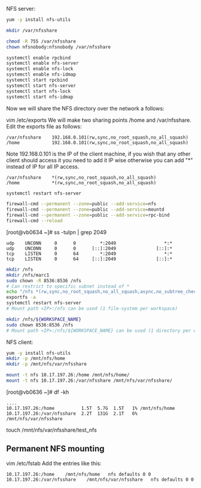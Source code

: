 


NFS server:

```bash
yum -y install nfs-utils

mkdir /var/nfsshare
```

```bash
chmod -R 755 /var/nfsshare
chown nfsnobody:nfsnobody /var/nfsshare
```


```bash
systemctl enable rpcbind
systemctl enable nfs-server
systemctl enable nfs-lock
systemctl enable nfs-idmap
systemctl start rpcbind
systemctl start nfs-server
systemctl start nfs-lock
systemctl start nfs-idmap
```

Now we will share the NFS directory over the network a follows:

vim /etc/exports
We will make two sharing points  /home and /var/nfsshare. Edit the exports file as follows:

```text
/var/nfsshare    192.168.0.101(rw,sync,no_root_squash,no_all_squash)
/home            192.168.0.101(rw,sync,no_root_squash,no_all_squash)
```

Note 192.168.0.101 is the IP of the client machine, if you wish that any other client should access it you need to add it IP wise otherwise you can add "*" instead of IP for all IP access.

```text
/var/nfsshare    *(rw,sync,no_root_squash,no_all_squash)
/home            *(rw,sync,no_root_squash,no_all_squash)
```


```bash
systemctl restart nfs-server
```

```bash
firewall-cmd --permanent --zone=public --add-service=nfs
firewall-cmd --permanent --zone=public --add-service=mountd
firewall-cmd --permanent --zone=public --add-service=rpc-bind
firewall-cmd --reload
```



[root@vb0634 ~]# ss -tulpn | grep 2049

```text
udp    UNCONN     0      0         *:2049                  *:*
udp    UNCONN     0      0      [::]:2049               [::]:*
tcp    LISTEN     0      64        *:2049                  *:*
tcp    LISTEN     0      64     [::]:2049               [::]:*
```

```bash
mkdir /nfs
mkdir /nfs/marc1
sudo chown -R 8536:8536 /nfs
# Can restrict to specific subnet instead of *
echo "/nfs *(rw,sync,no_root_squash,no_all_squash,async,no_subtree_check)" >> /etc/exports
exportfs -a
systemctl restart nfs-server
# Mount path <IP>:/nfs can be used (1 file-system per workspace)

mkdir /nfs/${WORKSPACE_NAME}
sudo chown 8536:8536 /nfs
# Mount path <IP>:/nfs/${WORKSPACE_NAME} can be used (1 directory per workspace)
```

NFS client:

```bash
yum -y install nfs-utils
mkdir -p /mnt/nfs/home
mkdir -p /mnt/nfs/var/nfsshare
```

```bash
mount -t nfs 10.17.197.26:/home /mnt/nfs/home/
mount -t nfs 10.17.197.26:/var/nfsshare /mnt/nfs/var/nfsshare/
```


[root@vb0636 ~]# df -kh
```text
....
10.17.197.26:/home          1.5T  5.7G  1.5T   1% /mnt/nfs/home
10.17.197.26:/var/nfsshare  2.2T  131G  2.1T   6% /mnt/nfs/var/nfsshare
```

touch /mnt/nfs/var/nfsshare/test_nfs


## Permanent NFS mounting

vim /etc/fstab
Add the entries like this:

```text
10.17.197.26:/home    /mnt/nfs/home   nfs defaults 0 0
10.17.197.26:/var/nfsshare    /mnt/nfs/var/nfsshare   nfs defaults 0 0
```
